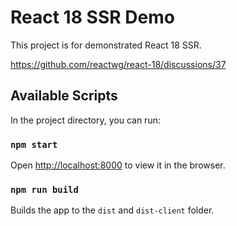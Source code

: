 # React 18 SSR Demo

This project is for demonstrated React 18 SSR.

https://github.com/reactwg/react-18/discussions/37

## Available Scripts

In the project directory, you can run:

### `npm start`

Open [http://localhost:8000](http://localhost:8000) to view it in the browser.


### `npm run build`

Builds the app to the `dist` and `dist-client` folder.

